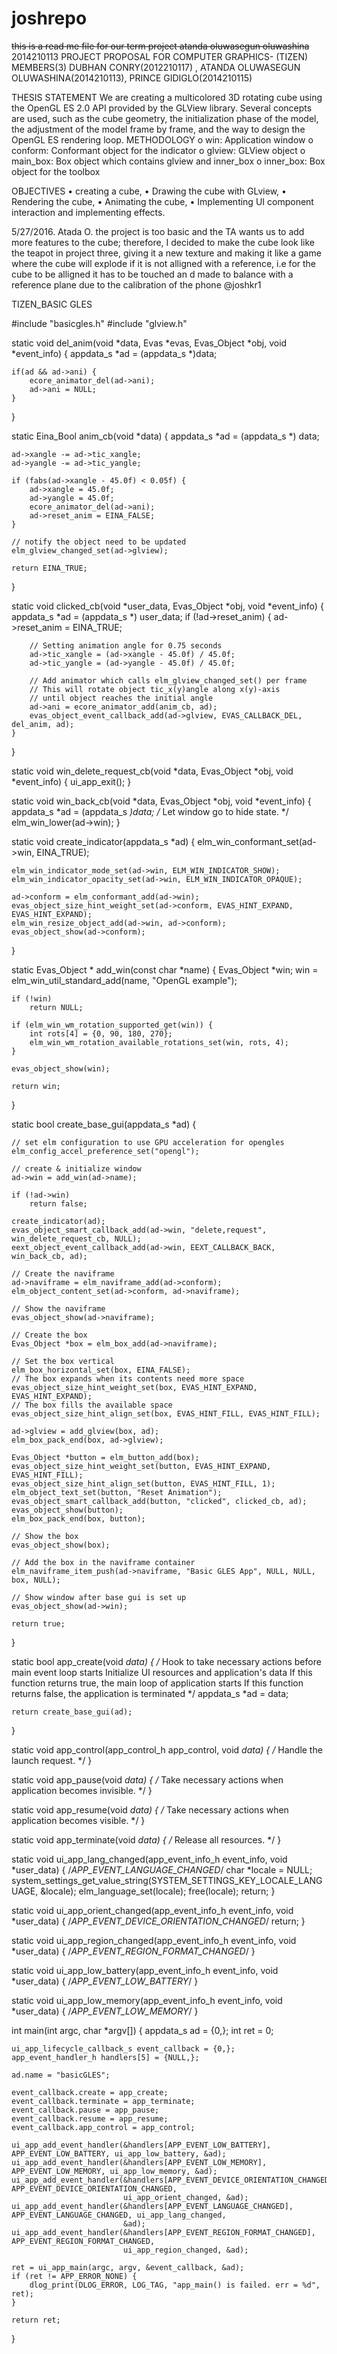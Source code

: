 # joshrepo
~~this is a read me file for our term project
atanda oluwasegun oluwashina~~
2014210113
PROJECT PROPOSAL FOR COMPUTER GRAPHICS- (TIZEN)
MEMBERS(3)
DUBHAN CONRY(2012210117) , ATANDA OLUWASEGUN OLUWASHINA(2014210113), PRINCE GIDIGLO(2014210115)

THESIS STATEMENT
We are creating a multicolored 3D rotating cube using the OpenGL ES 2.0 API provided by the GLView library. Several concepts are used, such as the cube geometry, the initialization phase of the model, the adjustment of the model frame by frame, and the way to design the OpenGL ES rendering loop.
METHODOLOGY
o	win: Application window
o	conform: Conformant object for the indicator
o	glview: GLView object
o	main_box: Box object which contains glview and inner_box
o	inner_box: Box object for the toolbox

OBJECTIVES
•	creating a cube,
•	Drawing the cube with GLview,
•	Rendering the cube,
•	Animating the cube,
•	Implementing UI component interaction and implementing effects.

5/27/2016. Atada O.
the project is too basic and the TA wants us to add more features to the cube;
therefore, I decided to make the cube look like the teapot in project three,
giving it a new texture and making it like a game where the cube will explode if it is not alligned with a reference, i.e 
for the cube to be alligned it has to be touched an d made to balance with a reference plane due to the calibration of the phone
@joshkr1

TIZEN_BASIC GLES



#include "basicgles.h"
#include "glview.h"

static void
del_anim(void *data, Evas *evas, Evas_Object *obj, void *event_info) {
    appdata_s *ad = (appdata_s *)data;

    if(ad && ad->ani) {
        ecore_animator_del(ad->ani);
        ad->ani = NULL;
    }
}

static Eina_Bool
anim_cb(void *data) {
    appdata_s *ad = (appdata_s *) data;

    ad->xangle -= ad->tic_xangle;
    ad->yangle -= ad->tic_yangle;

    if (fabs(ad->xangle - 45.0f) < 0.05f) {
        ad->xangle = 45.0f;
        ad->yangle = 45.0f;
        ecore_animator_del(ad->ani);
        ad->reset_anim = EINA_FALSE;
    }

    // notify the object need to be updated
    elm_glview_changed_set(ad->glview);

    return EINA_TRUE;
}

static void
clicked_cb(void *user_data, Evas_Object *obj, void *event_info) {
    appdata_s *ad = (appdata_s *) user_data;
    if (!ad->reset_anim) {
        ad->reset_anim = EINA_TRUE;

        // Setting animation angle for 0.75 seconds
        ad->tic_xangle = (ad->xangle - 45.0f) / 45.0f;
        ad->tic_yangle = (ad->yangle - 45.0f) / 45.0f;

        // Add animator which calls elm_glview_changed_set() per frame
        // This will rotate object tic_x(y)angle along x(y)-axis
        // until object reaches the initial angle
        ad->ani = ecore_animator_add(anim_cb, ad);
        evas_object_event_callback_add(ad->glview, EVAS_CALLBACK_DEL, del_anim, ad);
    }
}

static void
win_delete_request_cb(void *data, Evas_Object *obj, void *event_info) {
    ui_app_exit();
}

static void
win_back_cb(void *data, Evas_Object *obj, void *event_info) {
    appdata_s *ad = (appdata_s *)data;
    /* Let window go to hide state. */
    elm_win_lower(ad->win);
}

static void
create_indicator(appdata_s *ad) {
    elm_win_conformant_set(ad->win, EINA_TRUE);

    elm_win_indicator_mode_set(ad->win, ELM_WIN_INDICATOR_SHOW);
    elm_win_indicator_opacity_set(ad->win, ELM_WIN_INDICATOR_OPAQUE);

    ad->conform = elm_conformant_add(ad->win);
    evas_object_size_hint_weight_set(ad->conform, EVAS_HINT_EXPAND, EVAS_HINT_EXPAND);
    elm_win_resize_object_add(ad->win, ad->conform);
    evas_object_show(ad->conform);
}

static Evas_Object *
add_win(const char *name) {
    Evas_Object *win;
    win = elm_win_util_standard_add(name, "OpenGL example");

    if (!win)
        return NULL;

    if (elm_win_wm_rotation_supported_get(win)) {
        int rots[4] = {0, 90, 180, 270};
        elm_win_wm_rotation_available_rotations_set(win, rots, 4);
    }

    evas_object_show(win);

    return win;
}

static bool
create_base_gui(appdata_s *ad) {

    // set elm configuration to use GPU acceleration for opengles
    elm_config_accel_preference_set("opengl");

    // create & initialize window
    ad->win = add_win(ad->name);

    if (!ad->win)
        return false;

    create_indicator(ad);
    evas_object_smart_callback_add(ad->win, "delete,request", win_delete_request_cb, NULL);
    eext_object_event_callback_add(ad->win, EEXT_CALLBACK_BACK, win_back_cb, ad);

    // Create the naviframe
    ad->naviframe = elm_naviframe_add(ad->conform);
    elm_object_content_set(ad->conform, ad->naviframe);

    // Show the naviframe
    evas_object_show(ad->naviframe);

    // Create the box
    Evas_Object *box = elm_box_add(ad->naviframe);

    // Set the box vertical
    elm_box_horizontal_set(box, EINA_FALSE);
    // The box expands when its contents need more space
    evas_object_size_hint_weight_set(box, EVAS_HINT_EXPAND, EVAS_HINT_EXPAND);
    // The box fills the available space
    evas_object_size_hint_align_set(box, EVAS_HINT_FILL, EVAS_HINT_FILL);

    ad->glview = add_glview(box, ad);
    elm_box_pack_end(box, ad->glview);

    Evas_Object *button = elm_button_add(box);
    evas_object_size_hint_weight_set(button, EVAS_HINT_EXPAND, EVAS_HINT_FILL);
    evas_object_size_hint_align_set(button, EVAS_HINT_FILL, 1);
    elm_object_text_set(button, "Reset Animation");
    evas_object_smart_callback_add(button, "clicked", clicked_cb, ad);
    evas_object_show(button);
    elm_box_pack_end(box, button);

    // Show the box
    evas_object_show(box);

    // Add the box in the naviframe container
    elm_naviframe_item_push(ad->naviframe, "Basic GLES App", NULL, NULL, box, NULL);

    // Show window after base gui is set up
    evas_object_show(ad->win);

    return true;
}

static bool
app_create(void *data) {
    /* Hook to take necessary actions before main event loop starts
        Initialize UI resources and application's data
        If this function returns true, the main loop of application starts
        If this function returns false, the application is terminated */
    appdata_s *ad = data;

    return create_base_gui(ad);
}

static void
app_control(app_control_h app_control, void *data) {
    /* Handle the launch request. */
}

static void
app_pause(void *data) {
    /* Take necessary actions when application becomes invisible. */
}

static void
app_resume(void *data) {
    /* Take necessary actions when application becomes visible. */
}

static void
app_terminate(void *data) {
    /* Release all resources. */
}

static void
ui_app_lang_changed(app_event_info_h event_info, void *user_data) {
    /*APP_EVENT_LANGUAGE_CHANGED*/
    char *locale = NULL;
    system_settings_get_value_string(SYSTEM_SETTINGS_KEY_LOCALE_LANGUAGE, &locale);
    elm_language_set(locale);
    free(locale);
    return;
}

static void
ui_app_orient_changed(app_event_info_h event_info, void *user_data) {
    /*APP_EVENT_DEVICE_ORIENTATION_CHANGED*/
    return;
}

static void
ui_app_region_changed(app_event_info_h event_info, void *user_data) {
    /*APP_EVENT_REGION_FORMAT_CHANGED*/
}

static void
ui_app_low_battery(app_event_info_h event_info, void *user_data) {
    /*APP_EVENT_LOW_BATTERY*/
}

static void
ui_app_low_memory(app_event_info_h event_info, void *user_data) {
    /*APP_EVENT_LOW_MEMORY*/
}

int
main(int argc, char *argv[]) {
    appdata_s ad = {0,};
    int ret = 0;

    ui_app_lifecycle_callback_s event_callback = {0,};
    app_event_handler_h handlers[5] = {NULL,};

    ad.name = "basicGLES";

    event_callback.create = app_create;
    event_callback.terminate = app_terminate;
    event_callback.pause = app_pause;
    event_callback.resume = app_resume;
    event_callback.app_control = app_control;

    ui_app_add_event_handler(&handlers[APP_EVENT_LOW_BATTERY], APP_EVENT_LOW_BATTERY, ui_app_low_battery, &ad);
    ui_app_add_event_handler(&handlers[APP_EVENT_LOW_MEMORY], APP_EVENT_LOW_MEMORY, ui_app_low_memory, &ad);
    ui_app_add_event_handler(&handlers[APP_EVENT_DEVICE_ORIENTATION_CHANGED], APP_EVENT_DEVICE_ORIENTATION_CHANGED,
                             ui_app_orient_changed, &ad);
    ui_app_add_event_handler(&handlers[APP_EVENT_LANGUAGE_CHANGED], APP_EVENT_LANGUAGE_CHANGED, ui_app_lang_changed,
                             &ad);
    ui_app_add_event_handler(&handlers[APP_EVENT_REGION_FORMAT_CHANGED], APP_EVENT_REGION_FORMAT_CHANGED,
                             ui_app_region_changed, &ad);

    ret = ui_app_main(argc, argv, &event_callback, &ad);
    if (ret != APP_ERROR_NONE) {
        dlog_print(DLOG_ERROR, LOG_TAG, "app_main() is failed. err = %d", ret);
    }

    return ret;
}
